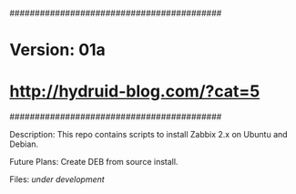 ##########################################
# Version: 01a
# http://hydruid-blog.com/?cat=5
##########################################

Description:
This repo contains scripts to install Zabbix 2.x on Ubuntu and Debian.

Future Plans:
Create DEB from source install.

Files:
*under development*
